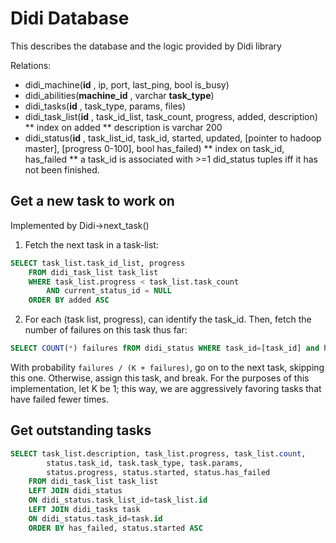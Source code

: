 # Didi Database

This describes the database and the logic provided by Didi library

Relations:
* didi_machine(**id** , ip, port, last_ping, bool is_busy)
* didi_abilities(**machine_id** , varchar **task_type**)
* didi_tasks(**id** , task_type, params, files)
* didi_task_list(**id** , task_id_list, task_count, progress, added, description)
** index on added
** description is varchar 200
* didi_status(**id** , task_list_id, task_id, started, updated, [pointer to hadoop master], [progress 0-100], bool has_failed)
** index on task_id, has_failed
** a task_id is associated with >=1 did_status tuples iff it has not been finished.

## Get a new task to work on

Implemented by Didi->next_task()

1. Fetch the next task in a task-list:

```sql
SELECT task_list.task_id_list, progress
    FROM didi_task_list task_list
    WHERE task_list.progress < task_list.task_count
        AND current_status_id = NULL
    ORDER BY added ASC
```

2. For each (task list, progress), can identify the task_id. Then, fetch the number of failures on this task thus far:

```sql
SELECT COUNT(*) failures fROM didi_status WHERE task_id=[task_id] and has_failed=TRUE
```

With probability `failures / (K + failures)`, go on to the next task, skipping this one. Otherwise, assign this task, and break. For the purposes of this implementation, let K be 1; this way, we are aggressively favoring tasks that have failed fewer times.

## Get outstanding tasks

```sql
SELECT task_list.description, task_list.progress, task_list.count,
        status.task_id, task.task_type, task.params,
        status.progress, status.started, status.has_failed
    FROM didi_task_list task_list
    LEFT JOIN didi_status
    ON didi_status.task_list_id=task_list.id
    LEFT JOIN didi_tasks task
    ON didi_status.task_id=task.id
    ORDER BY has_failed, status.started ASC
```



